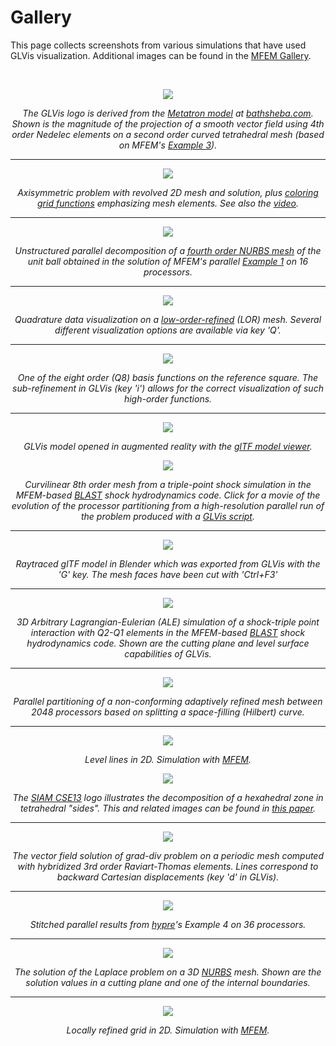 # Gallery

This page collects screenshots from various simulations that have used GLVis visualization. Additional images can be found in the [MFEM Gallery](http://mfem.org/gallery).

<br>
<center>

<div class="col-md-4"  markdown="1">

[![](img/gallery/logo-gallery.png)](img/gallery/logo-gallery-full.png)

*The GLVis logo is derived from the [Metatron model](http://www.bathsheba.com/downloads/metatron.zip) at [bathsheba.com](http://www.bathsheba.com). Shown is the magnitude of the projection of a smooth vector field using 4th order Nedelec elements on a second order curved tetrahedral mesh (based on MFEM's [Example 3](http://mfem.github.io/doxygen/html/ex3_8cpp_source.html)).*

----

![](img/gallery/triple-pt-rz-2-web.png)

*Axisymmetric problem with revolved 2D mesh and solution, plus [coloring grid functions](options-and-use.md#visualizing-functions) emphasizing mesh elements. See also the [video](https://youtu.be/SxKHWlKIIOs).*

----

![](img/gallery/ball-nurbs-np16.png)

*Unstructured parallel decomposition of a [fourth order NURBS mesh](https://github.com/mfem/mfem/blob/master/data/ball-nurbs.mesh) of the unit ball obtained in the solution of MFEM's parallel [Example 1](https://github.com/mfem/mfem/blob/master/examples/ex1p.cpp) on 16 processors.*

----

[![](img/gallery/quadrature-lor.png)](img/gallery/quadrature-lor.png)

*Quadrature data visualization on a [low-order-refined](https://mfem.org/tutorial/solvers/#low-order-refined-methods) (LOR) mesh. Several different visualization options are available via key 'Q'.*

----

![](img/gallery/q8.png)

*One of the eight order (Q8) basis functions on the reference square. The sub-refinement in GLVis (key 'i') allows for the correct visualization of such high-order functions.*

----

![](img/gallery/sculpture-ar.jpg)

*GLVis model opened in augmented reality with the [glTF model viewer](https://modelviewer.dev/editor).*

</div><div class="col-md-5"  markdown="1">

[![](img/gallery/triple-point_BLAST_q8q7.png)](img/gallery/triple-pt-np128.gif)

*Curvilinear 8th order mesh from a triple-point shock simulation in the MFEM-based  [BLAST](http://www.llnl.gov/casc/blast) shock hydrodynamics code. Click for a movie of the evolution of the processor partitioning from a high-resolution parallel run of the problem produced with a [GLVis script](options-and-use.md#glvis-scripts).*

----

[![](img/gallery/sculptures.jpg)](img/gallery/sculptures-full.jpg)

*Raytraced glTF model in Blender which was exported from GLVis with the 'G' key. The mesh faces have been cut with 'Ctrl+F3'*

----

[![](img/gallery/tp-3d-ale-black.png)](https://computing.llnl.gov/projects/blast/triple-point-shock-interaction)

*3D Arbitrary Lagrangian-Eulerian (ALE) simulation of a shock-triple point interaction with Q2-Q1 elements in the MFEM-based [BLAST](http://www.llnl.gov/casc/blast) shock hydrodynamics code. Shown are the cutting plane and level surface capabilities of GLVis.*

----

[![](img/gallery/partition-2048-a.png)](img/gallery/partition-2048-a.png)

*Parallel partitioning of a non-conforming adaptively refined mesh between 2048 processors based on splitting a space-filling (Hilbert) curve.*

----

![](img/gallery/fem2d-2.png)

*Level lines in 2D. Simulation with [MFEM](http://mfem.org).*

</div><div class="col-md-3"  markdown="1">

![](img/gallery/CSE13logo.jpeg)

*The [SIAM CSE13](http://www.siam.org/meetings/cse13) logo illustrates the decomposition of a hexahedral zone in tetrahedral "sides". This and related images can be found in [this paper](http://dx.doi.org/10.1137/100801640).*

----

[![](img/gallery/ex4-2.jpg)](img/gallery/ex4-2-full.png)

*The vector field solution of grad-div problem on a periodic mesh computed with hybridized 3rd order Raviart-Thomas elements. Lines correspond to backward Cartesian displacements (key 'd' in GLVis).*

----

![](img/gallery/hypre-ex4-np36-n15-K3-C1-U02-F4.png)

*Stitched parallel results from [hypre](http://www.llnl.gov/casc/hypre)'s Example 4 on 36 processors.*

----

[![](img/gallery/NURBS-ball-impact1.jpg)](img/gallery/NURBS-ball-impact1-full.png)

*The solution of the Laplace problem on a 3D [NURBS](nurbs.md) mesh. Shown are the solution values in a cutting plane and one of the internal boundaries.*

----

![](img/gallery/fem2d-1.png)

*Locally refined grid in 2D. Simulation with [MFEM](http://mfem.org).*

</div>

</center>
